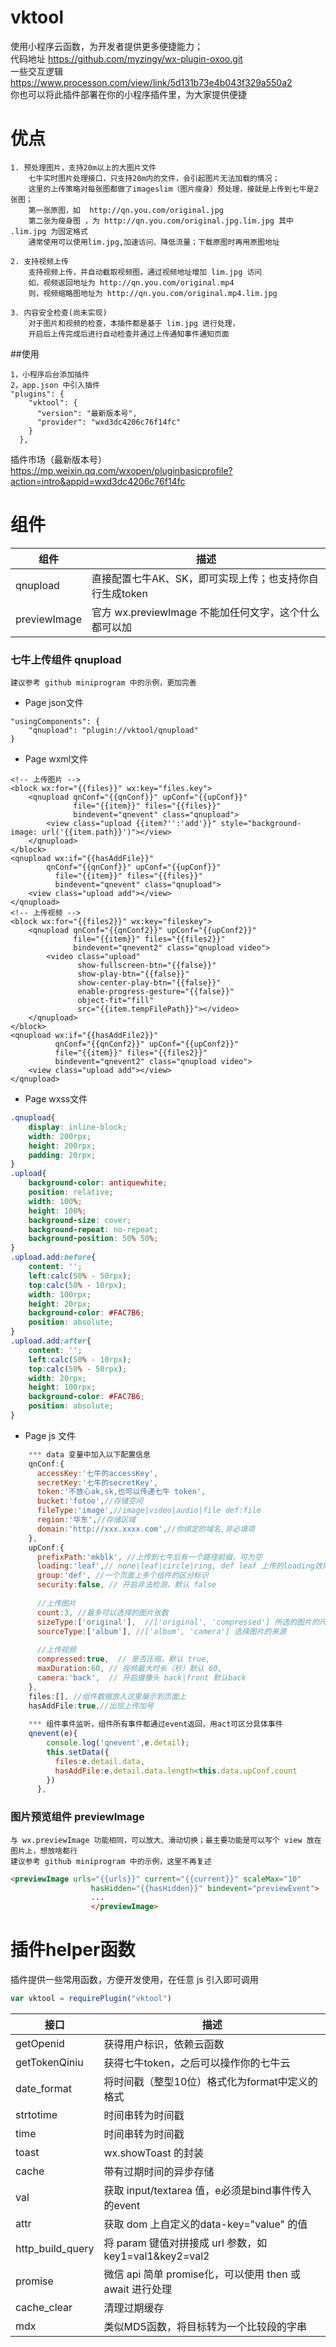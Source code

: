# vktool
使用小程序云函数，为开发者提供更多便捷能力；  
代码地址 https://github.com/myzingy/wx-plugin-oxoo.git    
一些交互逻辑 https://www.processon.com/view/link/5d131b73e4b043f329a550a2  
你也可以将此插件部署在你的小程序插件里，为大家提供便捷

# 优点
    1. 预处理图片，支持20m以上的大图片文件  
        七牛实时图片处理接口，只支持20m内的文件，会引起图片无法加载的情况；
        这里的上传策略对每张图都做了imageslim（图片瘦身）预处理，接就是上传到七牛是2张图；
        第一张原图，如  http://qn.you.com/original.jpg
        第二张为瘦身图 ，为 http://qn.you.com/original.jpg.lim.jpg 其中 .lim.jpg 为固定格式
        通常使用可以使用lim.jpg,加速访问、降低流量；下载原图时再用原图地址   
        
    2. 支持视频上传
        支持视频上传，并自动截取视频图，通过视频地址增加 lim.jpg 访问
        如，视频返回地址为 http://qn.you.com/original.mp4
        则，视频缩略图地址为 http://qn.you.com/original.mp4.lim.jpg
        
    3. 内容安全检查(尚未实现)
        对于图片和视频的检查，本插件都是基于 lim.jpg 进行处理，
        开启后上传完成后进行自动检查并通过上传通知事件通知页面
##使用
```
1，小程序后台添加插件
2，app.json 中引入插件
"plugins": {
    "vktool": {
      "version": "最新版本号",
      "provider": "wxd3dc4206c76f14fc"
    }
  },
```
插件市场（最新版本号）  
https://mp.weixin.qq.com/wxopen/pluginbasicprofile?action=intro&appid=wxd3dc4206c76f14fc  
# 组件  
组件 | 描述  
---------------- | --------------  
qnupload | 直接配置七牛AK、SK，即可实现上传；也支持你自行生成token   
previewImage | 官方 wx.previewImage 不能加任何文字，这个什么都可以加

   
  

### 七牛上传组件  qnupload
    建议参考 github miniprogram 中的示例，更加完善  
+ Page json文件
````
"usingComponents": {
    "qnupload": "plugin://vktool/qnupload"
}
```` 
+ Page wxml文件
````angular2html
<!-- 上传图片 -->
<block wx:for="{{files}}" wx:key="files.key">
    <qnupload qnConf="{{qnConf}}" upConf="{{upConf}}"
              file="{{item}}" files="{{files}}"
              bindevent="qnevent" class="qnupload">
        <view class="upload {{item?'':'add'}}" style="background-image: url('{{item.path}}')"></view>
    </qnupload>
</block>
<qnupload wx:if="{{hasAddFile}}"
        qnConf="{{qnConf}}" upConf="{{upConf}}"
          file="{{item}}" files="{{files}}"
          bindevent="qnevent" class="qnupload">
    <view class="upload add"></view>
</qnupload>
<!-- 上传视频 -->
<block wx:for="{{files2}}" wx:key="fileskey">
    <qnupload qnConf="{{qnConf2}}" upConf="{{upConf2}}"
              file="{{item}}" files="{{files2}}"
              bindevent="qnevent2" class="qnupload video">
        <video class="upload"
               show-fullscreen-btn="{{false}}"
               show-play-btn="{{false}}"
               show-center-play-btn="{{false}}"
               enable-progress-gesture="{{false}}"
               object-fit="fill"
               src="{{item.tempFilePath}}"></video>
    </qnupload>
</block>
<qnupload wx:if="{{hasAddFile2}}"
          qnConf="{{qnConf2}}" upConf="{{upConf2}}"
          file="{{item}}" files="{{files2}}"
          bindevent="qnevent2" class="qnupload video">
    <view class="upload add"></view>
</qnupload>
````
+ Page wxss文件
````css
.qnupload{
    display: inline-block;
    width: 200rpx;
    height: 200rpx;
    padding: 20rpx;
}
.upload{
    background-color: antiquewhite;
    position: relative;
    width: 100%;
    height: 100%;
    background-size: cover;
    background-repeat: no-repeat;
    background-position: 50% 50%;
}
.upload.add:before{
    content: '';
    left:calc(50% - 50rpx);
    top:calc(50% - 10rpx);
    width: 100rpx;
    height: 20rpx;
    background-color: #FAC7B6;
    position: absolute;
}
.upload.add:after{
    content: '';
    left:calc(50% - 10rpx);
    top:calc(50% - 50rpx);
    width: 20rpx;
    height: 100rpx;
    background-color: #FAC7B6;
    position: absolute;
}
````
+ Page js 文件
````javascript
    *** data 变量中加入以下配置信息
    qnConf:{
      accessKey:'七牛的accessKey',
      secretKey:'七牛的secretKey',
      token:'不放心ak,sk,也可以传递七牛 token',
      bucket:'fotoo',//存储空间
      fileType:'image',//image|video|audio|file def:file
      region:'华东',//存储区域
      domain:'http://xxx.xxxx.com',//你绑定的域名,非必填项
    },
    upConf:{
      prefixPath:'mkblk', //上传到七牛后有一个路径前缀，可为空
      loading:'leaf',// none|leaf|circle|ring, def leaf 上传的loading效果; none为无，可自行在page wxml中添加
      group:'def', //一个页面上多个组件的区分标识
      security:false, // 开启非法检测，默认 false
      
      //上传图片
      count:3, //最多可以选择的图片张数
      sizeType:['original'],  //['original', 'compressed'] 所选的图片的尺寸,超大图片 compressed 会引起开卡顿
      sourceType:['album'], //['album', 'camera'] 选择图片的来源      
      
      //上传视频
      compressed:true,  // 是否压缩，默认 true,
      maxDuration:60, // 视频最大时长（秒）默认 60,
      camera:'back',  // 开启摄像头 back|front 默认back
    },
    files:[], //组件数据放入这里展示到页面上
    hasAddFile:true,//出现上传加号
    
    *** 组件事件监听，组件所有事件都通过event返回，用act可区分具体事件
    qnevent(e){
        console.log('qnevent',e.detail);
        this.setData({
          files:e.detail.data,
          hasAddFile:e.detail.data.length<this.data.upConf.count
        })
      },
````

### 图片预览组件 previewImage
    与 wx.previewImage 功能相同，可以放大、滑动切换；最主要功能是可以写个 view 放在图片上，想放啥都行
    建议参考 github miniprogram 中的示例，这里不再复述
````html
<previewImage urls="{{urls}}" current="{{current}}" scaleMax="10"
                  hasHidden="{{hasHidden}}" bindevent="previewEvent">
                  ...
                  </previewImage>
````    


# 插件helper函数
插件提供一些常用函数，方便开发使用，在任意 js 引入即可调用
````javascript
var vktool = requirePlugin("vktool")
````
接口 | 描述   
---------------- | --------------  
getOpenid | 获得用户标识，依赖云函数  
getTokenQiniu | 获得七牛token，之后可以操作你的七牛云  
date_format | 将时间戳（整型10位）格式化为format中定义的格式    
strtotime | 时间串转为时间戳  
time | 时间串转为时间戳  
toast | wx.showToast 的封装   
cache | 带有过期时间的异步存储  
val | 获取 input/textarea 值，e必须是bind事件传入的event   
attr | 获取 dom 上自定义的data-key="value" 的值  
http_build_query | 将 param 键值对拼接成 url 参数，如 key1=val1&key2=val2  
promise | 微信 api 简单 promise化，可以使用 then 或 await 进行处理  
cache_clear | 清理过期缓存  
mdx | 类似MD5函数，将目标转为一个比较段的字串   